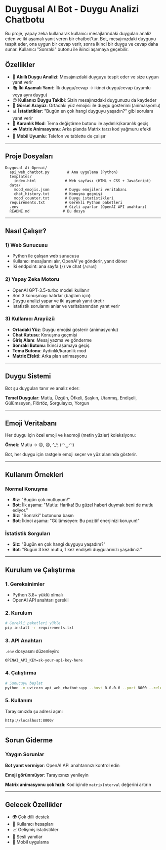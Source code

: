 # Duygusal AI Bot - Duygu Analizi Chatbotu

Bu proje, yapay zeka kullanarak kullanıcı mesajlarındaki duyguları analiz eden ve iki aşamalı yanıt veren bir chatbot'tur. Bot, mesajınızdaki duyguyu tespit eder, ona uygun bir cevap verir, sonra ikinci bir duygu ve cevap daha sunar. Kullanıcı "Sonraki" butonu ile ikinci aşamaya geçebilir.

## Özellikler

- 🤖 **Akıllı Duygu Analizi**: Mesajınızdaki duyguyu tespit eder ve size uygun yanıt verir
- 🎭 **İki Aşamalı Yanıt**: İlk duygu/cevap → ikinci duygu/cevap (uyumlu veya aynı duygu)
- 😊 **Kullanıcı Duygu Takibi**: Sizin mesajınızdaki duygunuzu da kaydeder
- 🎨 **Görsel Arayüz**: Ortadaki yüz emojisi ile duygu gösterimi (animasyonlu)
- 📊 **İstatistikler**: "Bugün en çok hangi duyguyu yaşadın?" gibi sorulara yanıt verir
- 🌙 **Karanlık Mod**: Tema değiştirme butonu ile aydınlık/karanlık geçiş
- 🌧️ **Matrix Animasyonu**: Arka planda Matrix tarzı kod yağmuru efekti
- 📱 **Mobil Uyumlu**: Telefon ve tablette de çalışır

---

## Proje Dosyaları

```
Duygusal-Ai-Openai/
  api_web_chatbot.py        # Ana uygulama (Python)
  templates/
    index.html             # Web sayfası (HTML + CSS + JavaScript)
  data/
    mood_emojis.json       # Duygu emojileri veritabanı
    chat_history.txt       # Konuşma geçmişi
    mood_counter.txt       # Duygu istatistikleri
  requirements.txt         # Gerekli Python paketleri
  .env                     # Gizli ayarlar (OpenAI API anahtarı)
  README.md               # Bu dosya
```

---

## Nasıl Çalışır?

### 1) Web Sunucusu
- Python ile çalışan web sunucusu
- Kullanıcı mesajlarını alır, OpenAI'ye gönderir, yanıt döner
- İki endpoint: ana sayfa (`/`) ve chat (`/chat`)

### 2) Yapay Zeka Motoru
- OpenAI GPT-3.5-turbo modeli kullanır
- Son 3 konuşmayı hatırlar (bağlam için)
- Duygu analizi yapar ve iki aşamalı yanıt üretir
- İstatistik sorularını anlar ve veritabanından yanıt verir

### 3) Kullanıcı Arayüzü
- **Ortadaki Yüz**: Duygu emojisi gösterir (animasyonlu)
- **Chat Kutusu**: Konuşma geçmişi
- **Giriş Alanı**: Mesaj yazma ve gönderme
- **Sonraki Butonu**: İkinci aşamaya geçiş
- **Tema Butonu**: Aydınlık/karanlık mod
- **Matrix Efekti**: Arka plan animasyonu

---

## Duygu Sistemi

Bot şu duyguları tanır ve analiz eder:

**Temel Duygular**: Mutlu, Üzgün, Öfkeli, Şaşkın, Utanmış, Endişeli, Gülümseyen, Flörtöz, Sorgulayıcı, Yorgun

---

## Emoji Veritabanı

Her duygu için özel emoji ve kaomoji (metin yüzler) koleksiyonu:

**Örnek**: Mutlu → 😊, 😄, ^_^, (◠‿◠)

Bot, her duygu için rastgele emoji seçer ve yüz alanında gösterir.

---

## Kullanım Örnekleri

### Normal Konuşma
- **Siz**: "Bugün çok mutluyum!"
- **Bot**: İlk aşama: "Mutlu: Harika! Bu güzel haberi duymak beni de mutlu ediyor."
- **Siz**: "Sonraki" butonuna basın
- **Bot**: İkinci aşama: "Gülümseyen: Bu pozitif enerjinizi koruyun!"

### İstatistik Sorguları
- **Siz**: "Bugün en çok hangi duyguyu yaşadım?"
- **Bot**: "Bugün 3 kez mutlu, 1 kez endişeli duygularınızı yaşadınız."

---

## Kurulum ve Çalıştırma

### 1. Gereksinimler
- Python 3.8+ yüklü olmalı
- OpenAI API anahtarı gerekli

### 2. Kurulum
```bash
# Gerekli paketleri yükle
pip install -r requirements.txt
```

### 3. API Anahtarı
`.env` dosyasını düzenleyin:
```
OPENAI_API_KEY=sk-your-api-key-here
```

### 4. Çalıştırma
```bash
# Sunucuyu başlat
python -m uvicorn api_web_chatbot:app --host 0.0.0.0 --port 8000 --reload
```

### 5. Kullanım
Tarayıcınızda şu adresi açın:
```
http://localhost:8000/
```

---

## Sorun Giderme

### Yaygın Sorunlar

**Bot yanıt vermiyor**: OpenAI API anahtarınızı kontrol edin

**Emoji görünmüyor**: Tarayıcınızı yenileyin

**Matrix animasyonu çok hızlı**: Kod içinde `matrixInterval` değerini artırın

---

## Gelecek Özellikler
- 🌍 Çok dilli destek
- 👥 Kullanıcı hesapları
- 📈 Gelişmiş istatistikler
- 🎵 Sesli yanıtlar
- 📱 Mobil uygulama